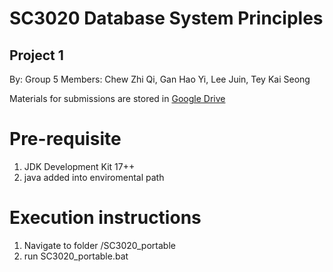 # SC3020 Database System Principles
## Project 1
By: Group 5
Members: Chew Zhi Qi, Gan Hao Yi, Lee Juin, Tey Kai Seong

Materials for submissions are stored in [Google Drive](https://drive.google.com/file/d/1yOtED1dJi31InT3hOea6SQOWDGC38y6g/view?usp=sharing)

# Pre-requisite
1. JDK Development Kit 17++
2. java added into enviromental path 

# Execution instructions
1. Navigate to folder /SC3020_portable
2. run SC3020_portable.bat